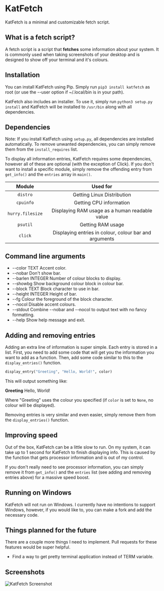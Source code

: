 # KatFetch

KatFetch is a minimal and customizable fetch script.

## What is a fetch script?

A fetch script is a script that **fetches** some information about your system. It is commonly used when taking screenshots of your desktop and is designed to show off your terminal and it's colours.

## Installation

You can install KatFetch using Pip. Simply run ```pip3 install katfetch``` as root (or use the --user option if ~/.local/bin is in your path).

KatFetch also includes an installer. To use it, simply run `python3 setup.py install` and KatFetch will be installed to `/usr/bin` along with all dependencies.

## Dependencies

Note: If you install KatFetch using `setup.py`, all dependencies are installed automatically. To remove unwanted dependencies, you can simply remove them from the `install_requires` list.

To display all information entries, KatFetch requires some dependencies, however all of these are optional (with the exception of Click). If you don't want to install a specific module, simply remove
the offending entry from `get_info()` and the `entries` array in `main()`.

|      Module      |                        Used for                       |
|:----------------:|:-----------------------------------------------------:|
|     `distro`     |               Getting Linux Distribution              |
|     `cpuinfo`    |                Getting CPU information                |
| `hurry.filesize` |     Displaying RAM usage as a human readable value    |
|     `psutil`     |                   Getting RAM usage                   |
|     `click`      |Displaying entries in colour, colour bar and arguments |

## Command line arguments

-  --color TEXT      Accent color.
-  --nobar           Don't show bar.
-  --barlen INTEGER  Number of colour blocks to display.
-  --showbg          Show background colour block in colour bar.
-  --block TEXT      Block character to use in bar.
-  --height INTEGER  Height of bar.
-  --fg              Colour the foreground of the block character.
-  --nocol           Disable accent colours.
-  --stdout          Combine --nobar and --nocol to output text with no fancy
                     formatting.
-  --help            Show help message and exit.

## Adding and removing entries

Adding an extra line of information is super simple. Each entry is stored in a list. First, you need to add some code that will get you the information you want to add as a function. Then, add some code similar to this to the `display_entries()` function.

```python
display_entry("Greeting", "Hello, World!", color)
```
This will output something like:

**Greeting** Hello, World!

Where "Greeting" uses the colour you specified (if `color` is set to `None`, no colour will be displayed).

Removing entries is very similar and even easier, simply remove them from the `display_entries()` function.

## Improving speed

Out of the box, KatFetch can be a little slow to run. On my system, it can take up to 1 second for KatFetch to finish displaying info. This is caused by the function that gets processor information and is out of my control.

If you don't really need to see processor information, you can simply remove it from `get_info()` and the `entries` list (see adding and removing entries above) for a massive speed boost.

## Running on Windows

KatFetch will not run on Windows. I currently have no intentions to support Windows, however, if you would like to, you can make a fork and add the necessary code.

## Things planned for the future

There are a couple more things I need to implement. Pull requests for these features would be super helpful.

- Find a way to get pretty terminal application instead of TERM variable.

## Screenshots

![KatFetch Screenshot](https://gitlab.com/KatHamer/katfetch/raw/master/Screenshots/2019-03-27-003156_482x266_scrot.png)

